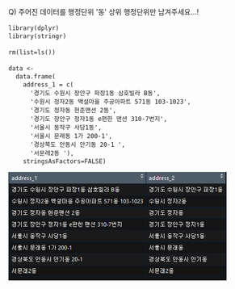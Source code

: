 Q) 주어진 데이터를 행정단위 '동' 상위 행정단위만 남겨주세요...!  

```{r, message=FALSE, warning=FALSE}
library(dplyr)
library(stringr)

rm(list=ls())

data <-
  data.frame(
    address_1 = c(
      '경기도 수원시 장안구 파장1동 삼호빌라 B동',
      '수원시 정자2동 백설마을 주공아파트 571동 103-1023',
      '경기도 정자동 현준맨션 2동',
      '경기도 장안구 정자1동 e편한 맨션 310-7번지',
      '서울시 동작구 사당1동',
      '서울시 문래동 1가 200-1',
      '경상북도 안동시 안기동 20-1 ',
      '서문래2동 '), 
    stringsAsFactors=FALSE)
```

![target!](address_cleaning_result.PNG)
